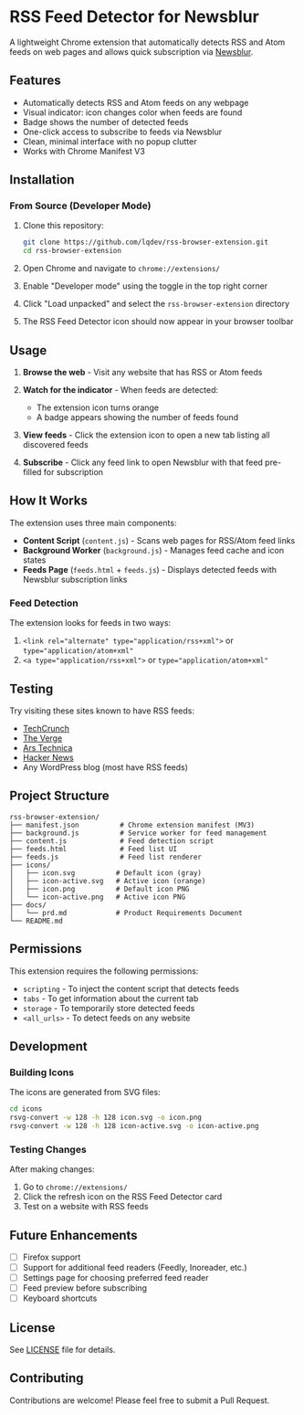 # RSS Feed Detector for Newsblur

A lightweight Chrome extension that automatically detects RSS and Atom feeds on web pages and allows quick subscription via [Newsblur](https://newsblur.com).

## Features

- Automatically detects RSS and Atom feeds on any webpage
- Visual indicator: icon changes color when feeds are found
- Badge shows the number of detected feeds
- One-click access to subscribe to feeds via Newsblur
- Clean, minimal interface with no popup clutter
- Works with Chrome Manifest V3

## Installation

### From Source (Developer Mode)

1. Clone this repository:
   ```bash
   git clone https://github.com/lqdev/rss-browser-extension.git
   cd rss-browser-extension
   ```

2. Open Chrome and navigate to `chrome://extensions/`

3. Enable "Developer mode" using the toggle in the top right corner

4. Click "Load unpacked" and select the `rss-browser-extension` directory

5. The RSS Feed Detector icon should now appear in your browser toolbar

## Usage

1. **Browse the web** - Visit any website that has RSS or Atom feeds

2. **Watch for the indicator** - When feeds are detected:
   - The extension icon turns orange
   - A badge appears showing the number of feeds found

3. **View feeds** - Click the extension icon to open a new tab listing all discovered feeds

4. **Subscribe** - Click any feed link to open Newsblur with that feed pre-filled for subscription

## How It Works

The extension uses three main components:

- **Content Script** (`content.js`) - Scans web pages for RSS/Atom feed links
- **Background Worker** (`background.js`) - Manages feed cache and icon states
- **Feeds Page** (`feeds.html` + `feeds.js`) - Displays detected feeds with Newsblur subscription links

### Feed Detection

The extension looks for feeds in two ways:

1. `<link rel="alternate" type="application/rss+xml">` or `type="application/atom+xml"`
2. `<a type="application/rss+xml">` or `type="application/atom+xml"`

## Testing

Try visiting these sites known to have RSS feeds:

- [TechCrunch](https://techcrunch.com)
- [The Verge](https://www.theverge.com)
- [Ars Technica](https://arstechnica.com)
- [Hacker News](https://news.ycombinator.com)
- Any WordPress blog (most have RSS feeds)

## Project Structure

```
rss-browser-extension/
├── manifest.json          # Chrome extension manifest (MV3)
├── background.js          # Service worker for feed management
├── content.js             # Feed detection script
├── feeds.html             # Feed list UI
├── feeds.js               # Feed list renderer
├── icons/
│   ├── icon.svg          # Default icon (gray)
│   ├── icon-active.svg   # Active icon (orange)
│   ├── icon.png          # Default icon PNG
│   └── icon-active.png   # Active icon PNG
├── docs/
│   └── prd.md            # Product Requirements Document
└── README.md
```

## Permissions

This extension requires the following permissions:

- `scripting` - To inject the content script that detects feeds
- `tabs` - To get information about the current tab
- `storage` - To temporarily store detected feeds
- `<all_urls>` - To detect feeds on any website

## Development

### Building Icons

The icons are generated from SVG files:

```bash
cd icons
rsvg-convert -w 128 -h 128 icon.svg -o icon.png
rsvg-convert -w 128 -h 128 icon-active.svg -o icon-active.png
```

### Testing Changes

After making changes:

1. Go to `chrome://extensions/`
2. Click the refresh icon on the RSS Feed Detector card
3. Test on a website with RSS feeds

## Future Enhancements

- [ ] Firefox support
- [ ] Support for additional feed readers (Feedly, Inoreader, etc.)
- [ ] Settings page for choosing preferred feed reader
- [ ] Feed preview before subscribing
- [ ] Keyboard shortcuts

## License

See [LICENSE](LICENSE) file for details.

## Contributing

Contributions are welcome! Please feel free to submit a Pull Request.
